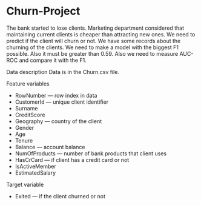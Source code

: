 # Churn-Project
The bank started to lose clients. Marketing department considered that maintaining current clients is cheaper than attracting new ones.
We need to predict if the client will churn or not. We have some records about the churning of the clients.
We need to make a model with the biggest F1 possible. Also it must be greater than 0.59.
Also we need to measure AUC-ROC and compare it with the F1.

Data description
Data is in the Churn.csv file.

Feature variables
- RowNumber — row index in data
- CustomerId — unique client identifier
- Surname
- CreditScore
- Geography — country of the client
- Gender
- Age
- Tenure
- Balance — account balance
- NumOfProducts — number of bank products that client uses
- HasCrCard — if client has a credit card or not
- IsActiveMember
- EstimatedSalary

Target variable
- Exited — if the client churned or not
